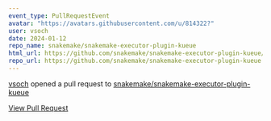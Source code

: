 ```yaml
---
event_type: PullRequestEvent
avatar: "https://avatars.githubusercontent.com/u/814322?"
user: vsoch
date: 2024-01-12
repo_name: snakemake/snakemake-executor-plugin-kueue
html_url: https://github.com/snakemake/snakemake-executor-plugin-kueue/pull/8
repo_url: https://github.com/snakemake/snakemake-executor-plugin-kueue
---
```


<a href='https://github.com/vsoch' target='_blank'>vsoch</a> opened a pull request to <a href='https://github.com/snakemake/snakemake-executor-plugin-kueue' target='_blank'>snakemake/snakemake-executor-plugin-kueue</a>

<a href='https://github.com/snakemake/snakemake-executor-plugin-kueue/pull/8' target='_blank'>View Pull Request</a>